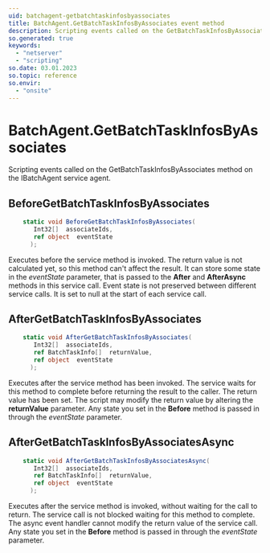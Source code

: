 ```yaml
---
uid: batchagent-getbatchtaskinfosbyassociates
title: BatchAgent.GetBatchTaskInfosByAssociates event method
description: Scripting events called on the GetBatchTaskInfosByAssociates method on the BatchAgent service agent.
so.generated: true
keywords:
  - "netserver"
  - "scripting"
so.date: 03.01.2023
so.topic: reference
so.envir:
  - "onsite"
---
```

# BatchAgent.GetBatchTaskInfosByAssociates

Scripting events called on the <see cref='M:SuperOffice.CRM.Services.IBatchAgent.GetBatchTaskInfosByAssociates'>GetBatchTaskInfosByAssociates</see> method on the <see cref='IBatchAgent'>IBatchAgent</see>  service agent.

## BeforeGetBatchTaskInfosByAssociates
```cs
    static void BeforeGetBatchTaskInfosByAssociates(
       Int32[]  associateIds,
       ref object  eventState
      );
```
Executes before the service method is invoked.
The return value is not calculated yet, so this method can't affect the result.
It can store some state in the *eventState* parameter, that is passed to the **After** and **AfterAsync** methods in this service call.
Event state is not preserved between different service calls. It is set to null at the start of each service call.
## AfterGetBatchTaskInfosByAssociates
```cs
    static void AfterGetBatchTaskInfosByAssociates(
       Int32[]  associateIds,
       ref BatchTaskInfo[]  returnValue,
       ref object  eventState
      );
```
Executes after the service method has been invoked. The service waits for this method to complete before returning the result to the caller.
The return value has been set. The script may modify the return value by altering the **returnValue** parameter.
Any state you set in the **Before** method is passed in through the *eventState* parameter.
## AfterGetBatchTaskInfosByAssociatesAsync
```cs
    static void AfterGetBatchTaskInfosByAssociatesAsync(
       Int32[]  associateIds,
       ref BatchTaskInfo[]  returnValue,
       ref object  eventState
      );
```
Executes after the service method is invoked, without waiting for the call to return.
The service call is not blocked waiting for this method to complete.
The async event handler cannot modify the return value of the service call.
Any state you set in the **Before** method is passed in through the *eventState* parameter.

